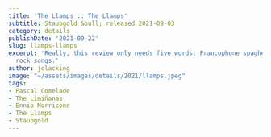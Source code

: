 ```yaml
---
title: 'The Llamps :: The Llamps'
subtitle: Staubgold &bull; released 2021-09-03
category: details
publishDate: '2021-09-22'
slug: llamps-llamps
excerpt: 'Really, this review only needs five words: Francophone spaghetti western
  rock songs.'
author: jclacking
image: "~/assets/images/details/2021/llamps.jpeg"
tags:
- Pascal Comelade
- The Limiñanas
- Ennio Morricone
- The Llamps
- Staubgold
---
```


